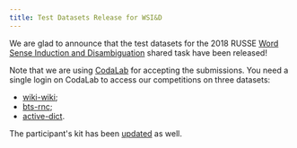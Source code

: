 ```yaml
---
title: Test Datasets Release for WSI&D
---
```


We are glad to announce that the test datasets for the 2018 RUSSE [Word Sense Induction and Disambiguation](/2018/wsi/) shared task have been released!

Note that we are using [CodaLab](http://codalab.org/) for accepting the submissions. You need a single login on CodaLab to access our competitions on three datasets:

* [wiki-wiki](https://competitions.codalab.org/competitions/17810);
* [bts-rnc](https://competitions.codalab.org/competitions/17809);
* [active-dict](https://competitions.codalab.org/competitions/17806).

The participant's kit has been [updated](https://nlpub.github.io/russe-wsi-kit/#making-a-submission-test-dataset) as well.
